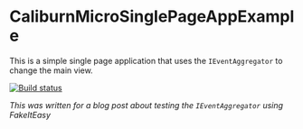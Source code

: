 # CaliburnMicroSinglePageAppExample

This is a simple single page application that uses the `IEventAggregator` to change the main view.

[![Build status](https://ci.appveyor.com/api/projects/status/snf3q4ubl3wo3v6f/branch/master?svg=true)](https://ci.appveyor.com/project/mrstebo/caliburnmicrosinglepageappexample/branch/master)


_This was written for a blog post about testing the `IEventAggregator` using FakeItEasy_
